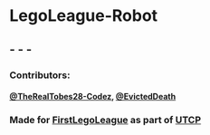 # LegoLeague-Robot

## - - -

### Contributors:

#### [@TheRealTobes28-Codez](https://linktr.ee/Tobez), [@EvictedDeath](https://github.com)


### Made for [FirstLegoLeague](https://www.firstlegoleague.org/) as part of [UTCP](https://utcportsmouth.org)